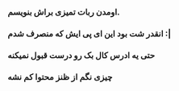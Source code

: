 ### اومدن ربات تمیزی براش بنویسم.
### انقدر شت بود این ای پی ایش که منصرف شدم :|
### حتی یه ادرس کال بک رو درست قبول نمیکنه
### چیزی نگم از ظنز محتوا کم نشه
